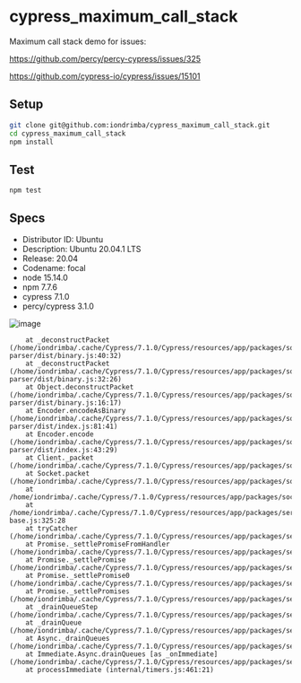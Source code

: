 # cypress_maximum_call_stack

Maximum call stack demo for issues:

<https://github.com/percy/percy-cypress/issues/325>

<https://github.com/cypress-io/cypress/issues/15101>

## Setup
```sh
git clone git@github.com:iondrimba/cypress_maximum_call_stack.git
cd cypress_maximum_call_stack
npm install
```

## Test
```
npm test
```


## Specs
- Distributor ID: Ubuntu
- Description:    Ubuntu 20.04.1 LTS
- Release:        20.04
- Codename:       focal
- node 15.14.0
- npm 7.7.6
- cypress 7.1.0
- percy/cypress 3.1.0

![image](https://user-images.githubusercontent.com/178548/116715768-6393d080-a9ad-11eb-9e84-904271310aa3.png)

```
    at _deconstructPacket (/home/iondrimba/.cache/Cypress/7.1.0/Cypress/resources/app/packages/socket/node_modules/socket.io-parser/dist/binary.js:40:32)
    at _deconstructPacket (/home/iondrimba/.cache/Cypress/7.1.0/Cypress/resources/app/packages/socket/node_modules/socket.io-parser/dist/binary.js:32:26)
    at Object.deconstructPacket (/home/iondrimba/.cache/Cypress/7.1.0/Cypress/resources/app/packages/socket/node_modules/socket.io-parser/dist/binary.js:16:17)
    at Encoder.encodeAsBinary (/home/iondrimba/.cache/Cypress/7.1.0/Cypress/resources/app/packages/socket/node_modules/socket.io-parser/dist/index.js:81:41)
    at Encoder.encode (/home/iondrimba/.cache/Cypress/7.1.0/Cypress/resources/app/packages/socket/node_modules/socket.io-parser/dist/index.js:43:29)
    at Client._packet (/home/iondrimba/.cache/Cypress/7.1.0/Cypress/resources/app/packages/socket/node_modules/socket.io/dist/client.js:167:44)
    at Socket.packet (/home/iondrimba/.cache/Cypress/7.1.0/Cypress/resources/app/packages/socket/node_modules/socket.io/dist/socket.js:161:21)
    at /home/iondrimba/.cache/Cypress/7.1.0/Cypress/resources/app/packages/socket/node_modules/socket.io/dist/socket.js:270:18
    at /home/iondrimba/.cache/Cypress/7.1.0/Cypress/resources/app/packages/server/lib/socket-base.js:325:28
    at tryCatcher (/home/iondrimba/.cache/Cypress/7.1.0/Cypress/resources/app/packages/server/node_modules/bluebird/js/release/util.js:16:23)
    at Promise._settlePromiseFromHandler (/home/iondrimba/.cache/Cypress/7.1.0/Cypress/resources/app/packages/server/node_modules/bluebird/js/release/promise.js:547:31)
    at Promise._settlePromise (/home/iondrimba/.cache/Cypress/7.1.0/Cypress/resources/app/packages/server/node_modules/bluebird/js/release/promise.js:604:18)
    at Promise._settlePromise0 (/home/iondrimba/.cache/Cypress/7.1.0/Cypress/resources/app/packages/server/node_modules/bluebird/js/release/promise.js:649:10)
    at Promise._settlePromises (/home/iondrimba/.cache/Cypress/7.1.0/Cypress/resources/app/packages/server/node_modules/bluebird/js/release/promise.js:725:18)
    at _drainQueueStep (/home/iondrimba/.cache/Cypress/7.1.0/Cypress/resources/app/packages/server/node_modules/bluebird/js/release/async.js:93:12)
    at _drainQueue (/home/iondrimba/.cache/Cypress/7.1.0/Cypress/resources/app/packages/server/node_modules/bluebird/js/release/async.js:86:9)
    at Async._drainQueues (/home/iondrimba/.cache/Cypress/7.1.0/Cypress/resources/app/packages/server/node_modules/bluebird/js/release/async.js:102:5)
    at Immediate.Async.drainQueues [as _onImmediate] (/home/iondrimba/.cache/Cypress/7.1.0/Cypress/resources/app/packages/server/node_modules/bluebird/js/release/async.js:15:14)
    at processImmediate (internal/timers.js:461:21)

```
